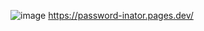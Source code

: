 ![image](https://github.com/yoyoking94/Fitness-inator/assets/56436435/96cc12ab-ee3c-4c45-b444-9799cc662095)
https://password-inator.pages.dev/
